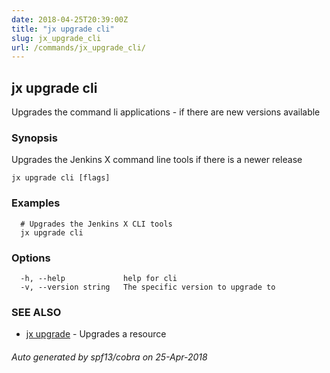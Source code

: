 ```yaml
---
date: 2018-04-25T20:39:00Z
title: "jx upgrade cli"
slug: jx_upgrade_cli
url: /commands/jx_upgrade_cli/
---
```

## jx upgrade cli

Upgrades the command li applications - if there are new versions available

### Synopsis

Upgrades the Jenkins X command line tools if there is a newer release

```
jx upgrade cli [flags]
```

### Examples

```
  # Upgrades the Jenkins X CLI tools
  jx upgrade cli
```

### Options

```
  -h, --help             help for cli
  -v, --version string   The specific version to upgrade to
```

### SEE ALSO

* [jx upgrade](/commands/jx_upgrade/)	 - Upgrades a resource

###### Auto generated by spf13/cobra on 25-Apr-2018

